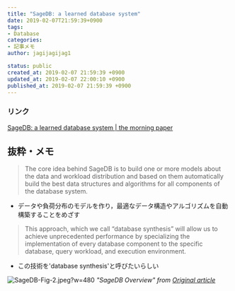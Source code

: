 ```yaml
---
title: "SageDB: a learned database system"
date: 2019-02-07T21:59:39+0900
tags:
- Database
categories:
- 記事メモ
author: jagijagijag1

status: public
created_at: 2019-02-07 21:59:39 +0900
updated_at: 2019-02-07 22:00:10 +0900
published_at: 2019-02-07 21:59:39 +0900
---
```

### リンク
[SageDB: a learned database system \| the morning paper](https://blog.acolyer.org/2019/01/16/sagedb-a-learned-database-system/)

## 抜粋・メモ
> The core idea behind SageDB is to build one or more models about the data and workload distribution and based on them automatically build the best data structures and algorithms for all components of the database system.

- データや負荷分布のモデルを作り，最適なデータ構造やアルゴリズムを自動構築することをめざす

> This approach, which we call “database synthesis” will allow us to achieve unprecedented performance by specializing the implementation of every database component to the specific database, query workload, and execution environment.

- この技術を'database synthesis'と呼びたいらしい

![SageDB-Fig-2.jpeg?w=480](https://adriancolyer.files.wordpress.com/2019/01/SageDB-Fig-2.jpeg?w=480)
*"SageDB Overview" from [Original article](https://blog.acolyer.org/2019/01/16/sagedb-a-learned-database-system/)*
